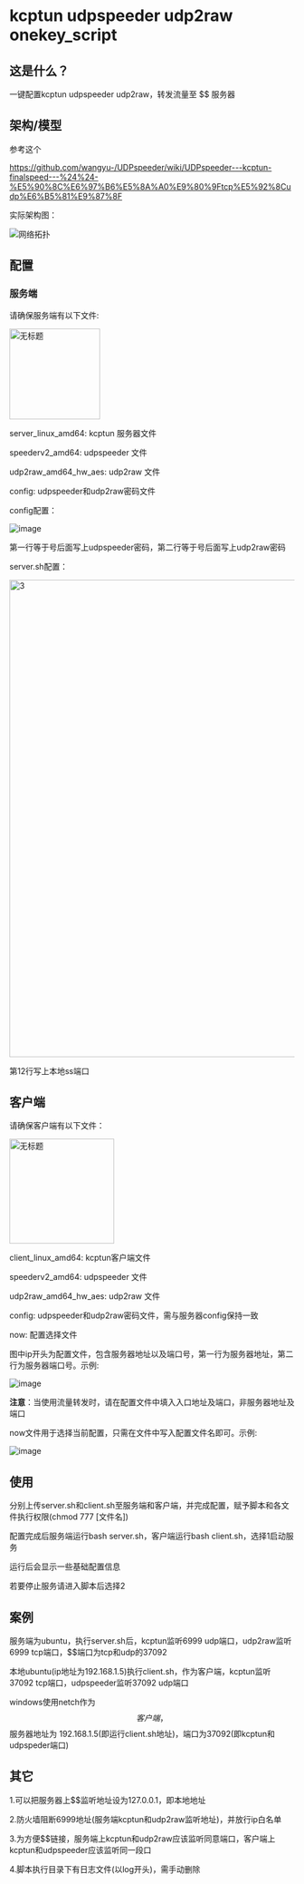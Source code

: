 # kcptun udpspeeder udp2raw onekey_script
## 这是什么？
一键配置kcptun udpspeeder udp2raw，转发流量至 $$ 服务器
## 架构/模型
参考这个

https://github.com/wangyu-/UDPspeeder/wiki/UDPspeeder---kcptun-finalspeed---%24%24-%E5%90%8C%E6%97%B6%E5%8A%A0%E9%80%9Ftcp%E5%92%8Cudp%E6%B5%81%E9%87%8F

实际架构图：

![网络拓扑 ](https://user-images.githubusercontent.com/34229589/167377594-3f856c55-af7a-4809-819e-239207d46554.png)

## 配置
### 服务端
请确保服务端有以下文件:

<img width="160" alt="无标题" src="https://user-images.githubusercontent.com/34229589/167379204-cdc48ad1-d7c7-45de-9a3b-110cd95c611c.png">

server_linux_amd64: kcptun 服务器文件

speederv2_amd64: udpspeeder 文件

udp2raw_amd64_hw_aes: udp2raw 文件

config: udpspeeder和udp2raw密码文件

config配置：

![image](https://user-images.githubusercontent.com/34229589/167379399-c113938c-6e9b-4391-935f-206fab9dee3b.png)

第一行等于号后面写上udpspeeder密码，第二行等于号后面写上udp2raw密码

server.sh配置：

<img width="842" alt="3" src="https://user-images.githubusercontent.com/34229589/167379883-27a9e70f-4dca-4437-ace2-7758b963edb6.png">

第12行写上本地ss端口

## 客户端
请确保客户端有以下文件：

<img width="185" alt="无标题" src="https://user-images.githubusercontent.com/34229589/167380368-926e3344-2ff9-4c5f-95d1-42dbf82c898e.png">


client_linux_amd64: kcptun客户端文件

speederv2_amd64: udpspeeder 文件

udp2raw_amd64_hw_aes: udp2raw 文件

config: udpspeeder和udp2raw密码文件，需与服务器config保持一致

now: 配置选择文件

图中ip开头为配置文件，包含服务器地址以及端口号，第一行为服务器地址，第二行为服务器端口号。示例:

![image](https://user-images.githubusercontent.com/34229589/167380942-81136263-d60c-4d7e-8313-ba7779e72ca3.png)

**注意**：当使用流量转发时，请在配置文件中填入入口地址及端口，非服务器地址及端口

now文件用于选择当前配置，只需在文件中写入配置文件名即可。示例:

![image](https://user-images.githubusercontent.com/34229589/167381610-eec8ca7b-3b06-4a85-9a91-a4a337902469.png)

## 使用
分别上传server.sh和client.sh至服务端和客户端，并完成配置，赋予脚本和各文件执行权限(chmod 777 [文件名])

配置完成后服务端运行bash server.sh，客户端运行bash client.sh，选择1启动服务

运行后会显示一些基础配置信息

若要停止服务请进入脚本后选择2

## 案例
服务端为ubuntu，执行server.sh后，kcptun监听6999 udp端口，udp2raw监听6999 tcp端口，$$端口为tcp和udp的37092

本地ubuntu(ip地址为192.168.1.5)执行client.sh，作为客户端，kcptun监听37092 tcp端口，udpspeeder监听37092 udp端口

windows使用netch作为$$客户端，$$服务器地址为 192.168.1.5(即运行client.sh地址)，端口为37092(即kcptun和udpspeder端口)

## 其它
1.可以把服务器上$$监听地址设为127.0.0.1，即本地地址

2.防火墙阻断6999地址(服务端kcptun和udp2raw监听地址)，并放行ip白名单

3.为方便$$链接，服务端上kcptun和udp2raw应该监听同意端口，客户端上kcptun和udpspeeder应该监听同一段口

4.脚本执行目录下有日志文件(以log开头)，需手动删除
